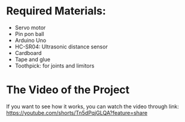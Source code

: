 # Required Materials:
- Servo motor
- Pin pon ball
- Arduino Uno 
- HC-SR04: Ultrasonic distance sensor
- Cardboard
- Tape and glue
- Toothpick: for joints and limitors




# The Video of the Project

If you want to see how it works, you can watch the video through link:
https://youtube.com/shorts/Tn5dPqjGLQA?feature=share
